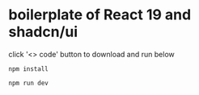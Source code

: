 # boilerplate of React 19 and shadcn/ui

click '<> code' button to download and run below
<br/>
```
npm install
```
```
npm run dev
```

